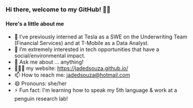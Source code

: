 ### Hi there, welcome to my GitHub! 👋🏾

<!--
**jadedsouza/jadedsouza** is a ✨ _special_ ✨ repository because its `README.md` (this file) appears on your GitHub profile.
-->
#### Here's a little about me
- 🔭 I’ve previously interned at Tesla as a SWE on the Underwriting Team (Financial Services) and at T-Mobile as a Data Analyst.
- 🌱 I’m extremely interested in tech opportunities that have a social/environmental impact.
- 💬 Ask me about ... anything!
- 👩🏾‍💻  my website: https://jadedsouza.github.io/
- 📫 How to reach me: jadedsouza@hotmail.com
- 😄 Pronouns: she/her
- ⚡ Fun fact: I'm learning how to speak my 5th language & work at a penguin research lab!
